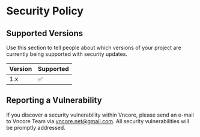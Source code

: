 # Security Policy

## Supported Versions

Use this section to tell people about which versions of your project are
currently being supported with security updates.

| Version | Supported          |
| ------- | ------------------ |
| 1.x   | :white_check_mark: |
## Reporting a Vulnerability

If you discover a security vulnerability within Vncore, please send an e-mail to Vncore Team via vncore.net@gmail.com. All security vulnerabilities will be promptly addressed.
